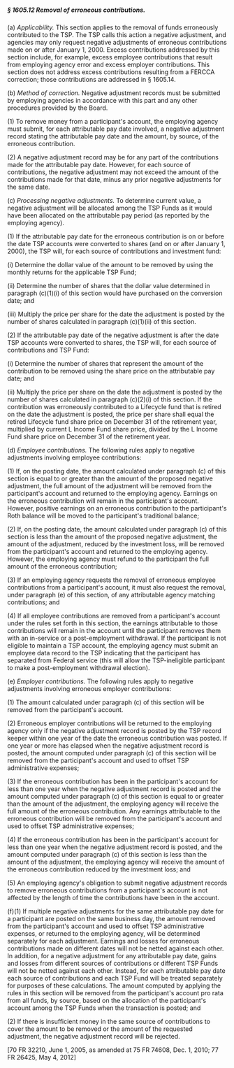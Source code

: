 ##### § 1605.12 Removal of erroneous contributions. #####

(a) *Applicability.* This section applies to the removal of funds erroneously contributed to the TSP. The TSP calls this action a negative adjustment, and agencies may only request negative adjustments of erroneous contributions made on or after January 1, 2000. Excess contributions addressed by this section include, for example, excess employee contributions that result from employing agency error and excess employer contributions. This section does not address excess contributions resulting from a FERCCA correction; those contributions are addressed in § 1605.14.

(b) *Method of correction.* Negative adjustment records must be submitted by employing agencies in accordance with this part and any other procedures provided by the Board.

(1) To remove money from a participant's account, the employing agency must submit, for each attributable pay date involved, a negative adjustment record stating the attributable pay date and the amount, by source, of the erroneous contribution.

(2) A negative adjustment record may be for any part of the contributions made for the attributable pay date. However, for each source of contributions, the negative adjustment may not exceed the amount of the contributions made for that date, minus any prior negative adjustments for the same date.

(c) *Processing negative adjustments.* To determine current value, a negative adjustment will be allocated among the TSP Funds as it would have been allocated on the attributable pay period (as reported by the employing agency).

(1) If the attributable pay date for the erroneous contribution is on or before the date TSP accounts were converted to shares (and on or after January 1, 2000), the TSP will, for each source of contributions and investment fund:

(i) Determine the dollar value of the amount to be removed by using the monthly returns for the applicable TSP Fund;

(ii) Determine the number of shares that the dollar value determined in paragraph (c)(1)(i) of this section would have purchased on the conversion date; and

(iii) Multiply the price per share for the date the adjustment is posted by the number of shares calculated in paragraph (c)(1)(ii) of this section.

(2) If the attributable pay date of the negative adjustment is after the date TSP accounts were converted to shares, the TSP will, for each source of contributions and TSP Fund:

(i) Determine the number of shares that represent the amount of the contribution to be removed using the share price on the attributable pay date; and

(ii) Multiply the price per share on the date the adjustment is posted by the number of shares calculated in paragraph (c)(2)(i) of this section. If the contribution was erroneously contributed to a Lifecycle fund that is retired on the date the adjustment is posted, the price per share shall equal the retired Lifecycle fund share price on December 31 of the retirement year, multiplied by current L Income Fund share price, divided by the L Income Fund share price on December 31 of the retirement year.

(d) *Employee contributions.* The following rules apply to negative adjustments involving employee contributions:

(1) If, on the posting date, the amount calculated under paragraph (c) of this section is equal to or greater than the amount of the proposed negative adjustment, the full amount of the adjustment will be removed from the participant's account and returned to the employing agency. Earnings on the erroneous contribution will remain in the participant's account. However, positive earnings on an erroneous contribution to the participant's Roth balance will be moved to the participant's traditional balance;

(2) If, on the posting date, the amount calculated under paragraph (c) of this section is less than the amount of the proposed negative adjustment, the amount of the adjustment, reduced by the investment loss, will be removed from the participant's account and returned to the employing agency. However, the employing agency must refund to the participant the full amount of the erroneous contribution;

(3) If an employing agency requests the removal of erroneous employee contributions from a participant's account, it must also request the removal, under paragraph (e) of this section, of any attributable agency matching contributions; and

(4) If all employee contributions are removed from a participant's account under the rules set forth in this section, the earnings attributable to those contributions will remain in the account until the participant removes them with an in-service or a post-employment withdrawal. If the participant is not eligible to maintain a TSP account, the employing agency must submit an employee data record to the TSP indicating that the participant has separated from Federal service (this will allow the TSP-ineligible participant to make a post-employment withdrawal election).

(e) *Employer contributions.* The following rules apply to negative adjustments involving erroneous employer contributions:

(1) The amount calculated under paragraph (c) of this section will be removed from the participant's account.

(2) Erroneous employer contributions will be returned to the employing agency only if the negative adjustment record is posted by the TSP record keeper within one year of the date the erroneous contribution was posted. If one year or more has elapsed when the negative adjustment record is posted, the amount computed under paragraph (c) of this section will be removed from the participant's account and used to offset TSP administrative expenses;

(3) If the erroneous contribution has been in the participant's account for less than one year when the negative adjustment record is posted and the amount computed under paragraph (c) of this section is equal to or greater than the amount of the adjustment, the employing agency will receive the full amount of the erroneous contribution. Any earnings attributable to the erroneous contribution will be removed from the participant's account and used to offset TSP administrative expenses;

(4) If the erroneous contribution has been in the participant's account for less than one year when the negative adjustment record is posted, and the amount computed under paragraph (c) of this section is less than the amount of the adjustment, the employing agency will receive the amount of the erroneous contribution reduced by the investment loss; and

(5) An employing agency's obligation to submit negative adjustment records to remove erroneous contributions from a participant's account is not affected by the length of time the contributions have been in the account.

(f)(1) If multiple negative adjustments for the same attributable pay date for a participant are posted on the same business day, the amount removed from the participant's account and used to offset TSP administrative expenses, or returned to the employing agency, will be determined separately for each adjustment. Earnings and losses for erroneous contributions made on different dates will not be netted against each other. In addition, for a negative adjustment for any attributable pay date, gains and losses from different sources of contributions or different TSP Funds will not be netted against each other. Instead, for each attributable pay date each source of contributions and each TSP Fund will be treated separately for purposes of these calculations. The amount computed by applying the rules in this section will be removed from the participant's account pro rata from all funds, by source, based on the allocation of the participant's account among the TSP Funds when the transaction is posted; and

(2) If there is insufficient money in the same source of contributions to cover the amount to be removed or the amount of the requested adjustment, the negative adjustment record will be rejected.

[70 FR 32210, June 1, 2005, as amended at 75 FR 74608, Dec. 1, 2010; 77 FR 26425, May 4, 2012]